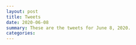 ```yaml
---
layout: post
title: Tweets
date: 2020-06-08
summary: These are the tweets for June 8, 2020.
categories:
---
```


